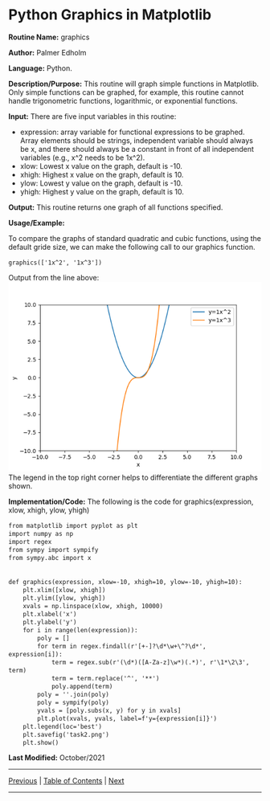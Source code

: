 # Python Graphics in Matplotlib

**Routine Name:** graphics

**Author:** Palmer Edholm

**Language:** Python.

**Description/Purpose:** This routine will graph simple functions in Matplotlib. Only simple functions can be graphed, for example, this routine cannot handle trigonometric functions, logarithmic, or exponential functions.

**Input:** There are five input variables in this routine:

* expression: array variable for functional expressions to be graphed. Array elements should be strings, independent variable should always be x, and there should always be a constant in front of all independent variables (e.g., x^2 needs to be 1x^2).
* xlow: Lowest x value on the graph, default is -10.
* xhigh: Highest x value on the graph, default is 10.
* ylow: Lowest y value on the graph, default is -10.
* yhigh: Highest y value on the graph, default is 10.

**Output:** This routine returns one graph of all functions specified.

**Usage/Example:**

To compare the graphs of standard quadratic and cubic functions, using the default gride size, we can make the following call to our graphics function.
```
graphics(['1x^2', '1x^3'])
```
Output from the line above:
![alt text](task2.png)
The legend in the top right corner helps to differentiate the different graphs shown.

**Implementation/Code:** The following is the code for graphics(expression, xlow, xhigh, ylow, yhigh)
```
from matplotlib import pyplot as plt
import numpy as np
import regex
from sympy import sympify
from sympy.abc import x


def graphics(expression, xlow=-10, xhigh=10, ylow=-10, yhigh=10):
    plt.xlim([xlow, xhigh])
    plt.ylim([ylow, yhigh])
    xvals = np.linspace(xlow, xhigh, 10000)
    plt.xlabel('x')
    plt.ylabel('y')
    for i in range(len(expression)):
        poly = []
        for term in regex.findall(r'[+-]?\d*\w+\^?\d*', expression[i]):
            term = regex.sub(r'(\d*)([A-Za-z]\w*)(.*)', r'\1*\2\3', term)
            term = term.replace('^', '**')
            poly.append(term)
        poly = ''.join(poly)
        poly = sympify(poly)
        yvals = [poly.subs(x, y) for y in xvals]
        plt.plot(xvals, yvals, label=f'y={expression[i]}')
    plt.legend(loc='best')
    plt.savefig('task2.png')
    plt.show()
```
**Last Modified:** October/2021

<hr>

[Previous](relerror.md)
| [Table of Contents](toc/manual_toc.md)
| [Next]()

<hr>

